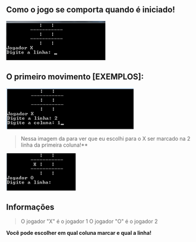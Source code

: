 ## Como o jogo se comporta quando é iniciado!

![image](/images/1.png)

## O primeiro movimento [EXEMPLOS]:

![img2](/images/2.png)

 > Nessa imagem da para ver que eu escolhi para o X ser marcado na 2 linha da primeira coluna!**

![img3](/images/3.png)
 


## Informações
> O jogador "X" é o jogador 1
> O jogador "O" é o jogador 2

**Você pode escolher em qual coluna marcar e qual a linha!**
